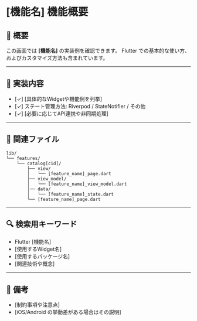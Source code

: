 # [機能名] 機能概要

## 📘 概要

この画面では **[機能名]** の実装例を確認できます。
Flutter での基本的な使い方、およびカスタマイズ方法も含まれています。

---

## 🔧 実装内容

- [✓] [具体的なWidgetや機能例を列挙]
- [✓] ステート管理方法: Riverpod / StateNotifier / その他
- [✓] [必要に応じてAPI連携や非同期処理]

---

## 📁 関連ファイル

```
lib/
└── features/
    └── catalog[cid]/
        ├── view/
        │   └── [feature_name]_page.dart
        ├── view_model/
        │   └── [feature_name]_view_model.dart
        │── data/
        │   └── [feature_name]_state.dart
        └── [feature_name]_page.dart
```

---

## 🔍 検索用キーワード

- Flutter [機能名]
- [使用するWidget名]
- [使用するパッケージ名]
- [関連技術や概念]

---

## 📝 備考

- [制約事項や注意点]
- [iOS/Android の挙動差がある場合はその説明]

